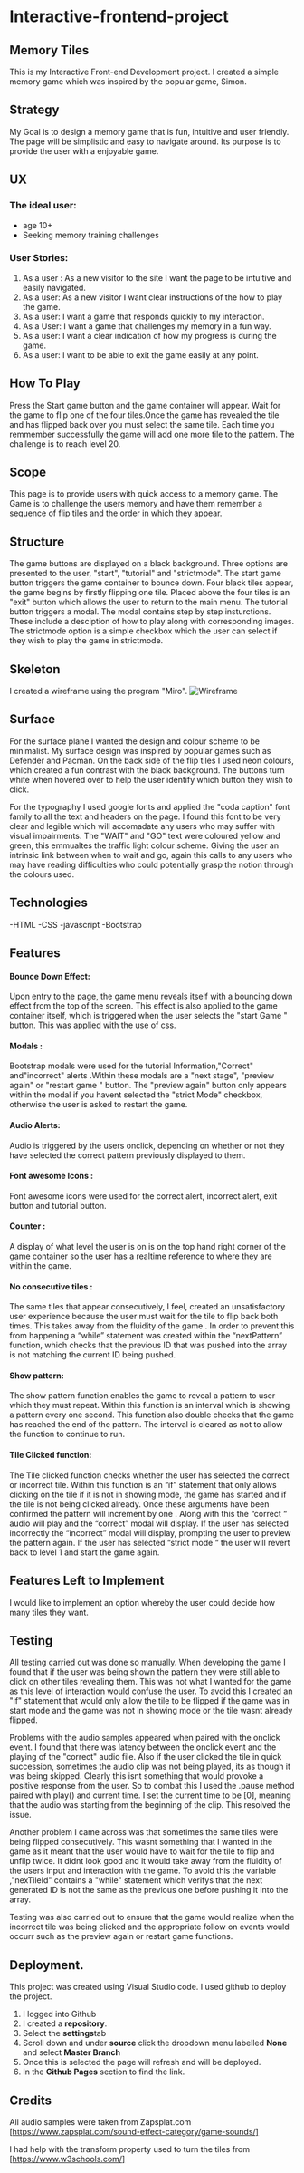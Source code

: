 # Interactive-frontend-project
 ## Memory Tiles
 
 This is my Interactive Front-end Development project. I created a simple memory game which was inspired by the popular game, Simon. 
 
 
 
 
## Strategy 

My Goal is to design a memory game that is fun, intuitive and user friendly. The page will be simplistic and easy to navigate around. 
Its purpose is to provide the user with a enjoyable game. 

## UX 
### The ideal user:
* age 10+
* Seeking memory training challenges

### User Stories:
1. As a user : As a new visitor to the site I want the page to be intuitive and  easily navigated.
1. As a user: As a new visitor I want clear instructions of the how to play the game. 
1. As a user: I want a game that responds quickly to my interaction.
1. As a User: I want a game that challenges my memory in a fun way. 
1. As a user: I want a clear indication of how my progress is during the game. 
1. As a user: I want to be able to exit the game easily at any point.


## How To Play

Press the Start game button and the game container will appear. Wait for the game to flip one of the four tiles.Once the game has revealed the tile and has flipped back over you must select the same tile.  Each time you remmember successfully the game will add one more tile to the pattern. The challenge is to reach level 20. 
## Scope 

This page is to provide users with quick access to a memory game. The Game is to challenge the users memory and have them remember a sequence of flip tiles and the order in which they appear. 

## Structure

The game buttons are displayed on a black background. Three options are presented to the user, "start", "tutorial" and "strictmode". 
The start game button triggers the game container to bounce down. Four black tiles appear, the game begins by firstly flipping one tile. Placed above the four tiles is an "exit" button which allows the user to return to the main menu. 
The tutorial button triggers a modal. The modal contains step by step insturctions. These include a desciption of how to play along with corresponding images. 
The strictmode option is a simple checkbox which the user can select if they wish to play the game in strictmode. 

## Skeleton

I created a wireframe using the program "Miro". 
![Wireframe](https://i.imgur.com/MtE3Pyo.jpg)


## Surface

For the surface plane I wanted the design and colour scheme to be minimalist. My surface design was inspired by popular games such as Defender and Pacman. On the back side of the flip tiles I used neon colours, which created a fun contrast with the black background. The buttons turn white when hovered over to help the user identify which button they wish to click. 

For the typography I used google fonts and applied  the "coda caption" font family to all the text and headers on the page. I found this font  to be very clear and legible which will accomadate any users who may suffer with visual impairments. 
The "WAIT" and "GO" text were coloured yellow and green, this emmualtes the traffic light colour scheme. Giving the user an intrinsic link between when to wait and go, again this calls to any users who may have reading difficulties who could potentially grasp the notion through the colours used. 

## Technologies

-HTML
-CSS
-javascript
-Bootstrap

## Features 


#### Bounce Down Effect:
Upon entry to the page, the game menu reveals itself with a bouncing down effect from the top of the screen. 
This effect is also applied to the game container itself, which is triggered when the user selects the "start Game " button. 
This was applied with the use of css. 

#### Modals :
Bootstrap modals were used for the tutorial Information,"Correct" and"incorrect" alerts .Within these modals are a "next stage", "preview again" or "restart game " button. The "preview again" button only appears within the modal if you havent selected the "strict Mode" checkbox, otherwise the user is asked to restart the game. 

#### Audio Alerts:
Audio is triggered by the users onclick, depending on whether or not they have selected the correct pattern previously displayed to them. 

#### Font awesome Icons :
Font awesome icons were used for the correct alert, incorrect alert, exit button and tutorial button. 

#### Counter :
A display of what level the user is on is on the top hand right corner of the game container so the user has a realtime reference to where they are within the game. 

#### No consecutive tiles : 
The same tiles that appear consecutively, I feel, created an unsatisfactory user experience because the user must wait for the tile to flip back both times. This takes away from the fluidity of the game . In order to prevent this from happening a “while” statement was created within the “nextPattern” function, which checks that the previous ID that was pushed into the array is not matching the current ID being pushed.  

#### Show pattern:
The show pattern function enables the game to reveal a pattern to user which they must repeat. Within this function is an interval which is showing a pattern every one second. This function also  double checks that the game has reached the end of the pattern. The interval is cleared as not to allow the function to continue to run. 

#### Tile Clicked function: 
The Tile clicked function checks whether the user has selected the correct or incorrect tile. 
Within this function is an “if” statement that only allows clicking on the tile if it is not in showing mode, the game has started and if the tile is not being clicked already. Once these arguments have been confirmed the pattern will increment by one . Along with this the “correct “ audio will play and the “correct” modal will display.  If the user has selected incorrectly  the “incorrect” modal will display, prompting the user to preview the pattern again. If the user has selected “strict mode “ the user will revert back to level 1 and start the game again. 


## Features Left to Implement

I would like to implement an option whereby the user could decide how many tiles they want. 


## Testing

All testing carried out was done so manually. When developing the game I found that if the user was being shown the pattern they were still able to click on other tiles revealing them. This was not what I wanted for the game as this level of interaction would confuse the user. To avoid this I created an "if" statement that would only allow the tile to be flipped if the game was in start mode and the game was not in showing mode or the tile wasnt already flipped.

Problems with the audio samples appeared when paired with the onclick event. I found that there was latency between the onclick event and the playing of the "correct" audio file. Also if the user clicked the tile in quick succession, sometimes the audio clip was not being played, its as though it was being skipped.  Clearly this isnt something that would provoke a positive response from the user. So to combat this I used the .pause method paired with play() and current time. I set the current time to be [0], meaning that the audio  was starting from the beginning of the clip. This resolved the issue. 

Another problem I came across was that sometimes the same tiles were being flipped consecutively. This wasnt something that I wanted in the game as it meant that the user would have to wait for the tile to flip and unflip twice. It didnt look good and it would take away from the fluidity of the users input and interaction with the game. To avoid this the  variable ,"nexTileId" contains a "while" statement which verifys that the next generated ID is not the same as the previous one before pushing it into the array. 

Testing was also carried out to ensure that the game would realize when the incorrect tile was being clicked and the appropriate follow on events would occurr such as the preview again or restart game functions. 

## Deployment. 
This project was created using Visual Studio code. I used github to deploy the project. 
1. I logged into Github
1. I created a **repository**. 
1. Select the **settings**tab
1. Scroll down and under **source** click the dropdown menu labelled **None** and select **Master Branch**
1. Once this is selected the page will refresh and will be deployed. 
1. In the **Github Pages** section to find the link. 

## Credits 

All audio samples were taken from Zapsplat.com [https://www.zapsplat.com/sound-effect-category/game-sounds/]

 I had help with the transform property used to turn the tiles from [https://www.w3schools.com/]
 
 








